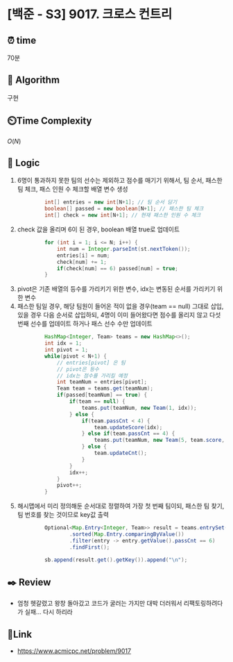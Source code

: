 # [백준 - S3] 9017. 크로스 컨트리

## ⏰  **time**
70분

## :pushpin: **Algorithm**
구현

## ⏲️**Time Complexity**
$O(N)$

## :round_pushpin: **Logic**
1. 6명이 통과하지 못한 팀의 선수는 제외하고 점수를 매기기 위해서, 팀 순서, 패스한 팀 체크, 패스 인원 수 체크할 배열 변수 생성
```java
            int[] entries = new int[N+1]; // 팀 순서 담기
            boolean[] passed = new boolean[N+1]; // 패스한 팀 체크
            int[] check = new int[N+1]; // 현재 패스한 인원 수 체크
```
2. check 값을 올리며 6이 된 경우, boolean 배열 true로 업데이트
```java
            for (int i = 1; i <= N; i++) {
                int num = Integer.parseInt(st.nextToken());
                entries[i] = num; 
                check[num] += 1;
                if(check[num] == 6) passed[num] = true;
            }
```
3. pivot은 기존 배열의 등수를 가리키기 위한 변수, idx는 변동된 순서를 가리키기 위한 변수
4. 패스한 팀일 경우, 해당 팀원이 들어온 적이 없을 경우(team == null) 그대로 삽입, 있을 경우 다음 순서로 삽입하되, 4명이 이미 들어왔다면 점수를 올리지 않고 다섯 번째 선수를 업데이트 하거나 패스 선수 수만 업데이트
```java
            HashMap<Integer, Team> teams = new HashMap<>();
            int idx = 1;
            int pivot = 1;
            while(pivot < N+1) {
                // entries[pivot] 은 팀
                // pivot은 등수
                // idx는 점수를 가리킬 예정
                int teamNum = entries[pivot];
                Team team = teams.get(teamNum);
                if(passed[teamNum] == true) {
                    if(team == null) {
                        teams.put(teamNum, new Team(1, idx));
                    } else {
                        if(team.passCnt < 4) {
                            team.updateScore(idx);
                        } else if(team.passCnt == 4) {
                            teams.put(teamNum, new Team(5, team.score, idx));
                        } else {
                            team.updateCnt();
                        }
                    }
                    idx++;
                }
                pivot++;
            }
```
5. 해시맵에서 미리 정의해둔 순서대로 정렬하여 가장 첫 번째 팀이되, 패스한 팀 찾기, 팀 번호를 찾는 것이므로 key값 출력
```java
            Optional<Map.Entry<Integer, Team>> result = teams.entrySet().stream()
                    .sorted(Map.Entry.comparingByValue())
                    .filter(entry -> entry.getValue().passCnt == 6)
                    .findFirst();

            sb.append(result.get().getKey()).append("\n");
```


## :black_nib: **Review**
- 엄청 헷갈렸고 왕창 돌아갔고 코드가 굴러는 가지만 대박 더러워서 리팩토링하려다가 실패... 다시 하리라

## 📡**Link**
- https://www.acmicpc.net/problem/9017

